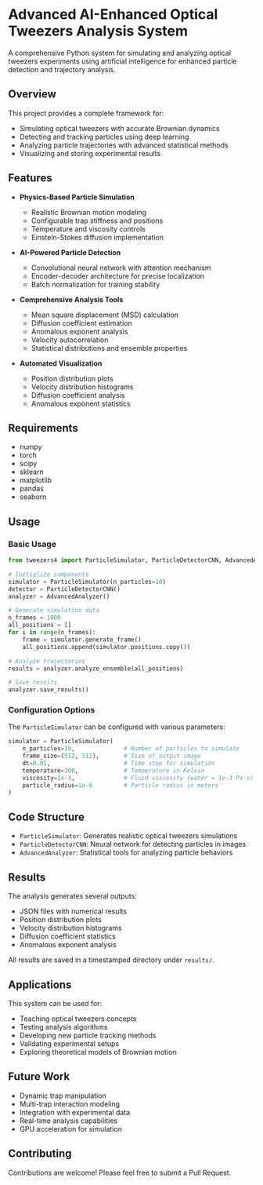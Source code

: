 # Advanced AI-Enhanced Optical Tweezers Analysis System

A comprehensive Python system for simulating and analyzing optical tweezers experiments using artificial intelligence for enhanced particle detection and trajectory analysis.

## Overview

This project provides a complete framework for:
- Simulating optical tweezers with accurate Brownian dynamics
- Detecting and tracking particles using deep learning
- Analyzing particle trajectories with advanced statistical methods
- Visualizing and storing experimental results

## Features

- **Physics-Based Particle Simulation**
  - Realistic Brownian motion modeling
  - Configurable trap stiffness and positions
  - Temperature and viscosity controls
  - Einstein-Stokes diffusion implementation

- **AI-Powered Particle Detection**
  - Convolutional neural network with attention mechanism
  - Encoder-decoder architecture for precise localization
  - Batch normalization for training stability

- **Comprehensive Analysis Tools**
  - Mean square displacement (MSD) calculation
  - Diffusion coefficient estimation
  - Anomalous exponent analysis
  - Velocity autocorrelation
  - Statistical distributions and ensemble properties

- **Automated Visualization**
  - Position distribution plots
  - Velocity distribution histograms
  - Diffusion coefficient analysis
  - Anomalous exponent statistics

## Requirements

- numpy
- torch
- scipy
- sklearn
- matplotlib
- pandas
- seaborn

## Usage

### Basic Usage

```python
from tweezers4 import ParticleSimulator, ParticleDetectorCNN, AdvancedAnalyzer

# Initialize components
simulator = ParticleSimulator(n_particles=10)
detector = ParticleDetectorCNN()
analyzer = AdvancedAnalyzer()

# Generate simulation data
n_frames = 1000
all_positions = []
for i in range(n_frames):
    frame = simulator.generate_frame()
    all_positions.append(simulator.positions.copy())

# Analyze trajectories
results = analyzer.analyze_ensemble(all_positions)

# Save results
analyzer.save_results()
```

### Configuration Options

The `ParticleSimulator` can be configured with various parameters:

```python
simulator = ParticleSimulator(
    n_particles=10,              # Number of particles to simulate
    frame_size=(512, 512),       # Size of output image
    dt=0.01,                     # Time step for simulation
    temperature=300,             # Temperature in Kelvin
    viscosity=1e-3,              # Fluid viscosity (water = 1e-3 Pa·s)
    particle_radius=1e-6         # Particle radius in meters
)
```

## Code Structure

- `ParticleSimulator`: Generates realistic optical tweezers simulations
- `ParticleDetectorCNN`: Neural network for detecting particles in images
- `AdvancedAnalyzer`: Statistical tools for analyzing particle behaviors

## Results

The analysis generates several outputs:
- JSON files with numerical results
- Position distribution plots
- Velocity distribution histograms
- Diffusion coefficient statistics
- Anomalous exponent analysis

All results are saved in a timestamped directory under `results/`.

## Applications

This system can be used for:
- Teaching optical tweezers concepts
- Testing analysis algorithms
- Developing new particle tracking methods
- Validating experimental setups
- Exploring theoretical models of Brownian motion

## Future Work

- Dynamic trap manipulation
- Multi-trap interaction modeling
- Integration with experimental data
- Real-time analysis capabilities
- GPU acceleration for simulation

## Contributing

Contributions are welcome! Please feel free to submit a Pull Request.
